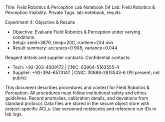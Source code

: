 Title: Field Robotics & Perception Lab Notebook 04
Lab: Field Robotics & Perception
Visibility: Private
Tags: lab-notebook, results

Experiment 4: Objective & Results
- Objective: Evaluate Field Robotics & Perception under varying conditions.
- Setup: seed=3879, temp=20C, runtime=234 min
- Result summary: accuracy=0.908, variance=0.044

Reagent details and supplier contacts:
Confidential contacts:
- Tech: +92-303-4009172 | CNIC: 63964-5163555-4
- Supplier: +92-394-6573147 | CNIC: 30866-2813543-6
(PII present; not public)

This document describes procedures and context for Field Robotics & Perception.
All procedures must follow institutional safety and ethics guidelines.
Record anomalies, calibration details, and deviations from standard protocol.
Data files are stored in the secure object store with project-specific ACLs.
Use versioned notebooks and reference run IDs in lab logs.
